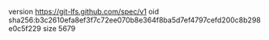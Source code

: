 version https://git-lfs.github.com/spec/v1
oid sha256:b3c2610efa8ef3f7c72ee070b8e364f8ba5d7ef4797cefd200c8b298e0c5f229
size 5679

